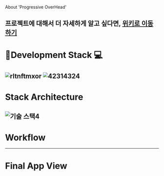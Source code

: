 About 'Progressive OverHead'

프로젝트에 대해서 더 자세하게 알고 싶다면, [위키로 이동하기](https://github.com/0715yk/healthapp/wiki)
--- 
# :rainbow:**Development Stack :computer:**
![rltnftmxor](https://github.com/0715yk/healthapp/assets/68838884/2d9d9a9f-2d03-4a9b-b4b1-8eeb041f1e02)
![42314324](https://github.com/0715yk/healthapp/assets/68838884/d003c630-bec5-444e-9ec2-ba7a106f2d78)
---
# **Stack Architecture**
![기술 스택4](https://github.com/0715yk/healthapp/assets/68838884/29f56af6-798f-46d4-973c-25f05e26c015)
---
# **Workflow**
---
# **Final App View**
